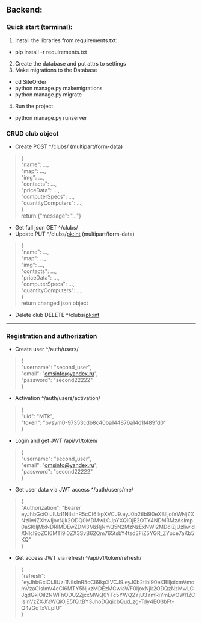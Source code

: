 ## Backend:

### Quick start (terminal):

1. Install the libraries from requirements.txt:
- pip install -r requirements.txt
2. Create the database and put attrs to settings
3. Make migrations to the Database
- cd SiteOrder
- python manage.py makemigrations
- python manage.py migrate
4. Run the project
- python manage.py runserver

### CRUD club object
- Create POST ^/clubs/
  (multipart/form-data)
>{\
    "name": ..., \
    "map": ..., \
    "img": ..., \
    "contacts": ..., \
    "priceData": ..., \
    "computerSpecs": ..., \
    "quantityСomputers": ..., \
} \
return {"message": "..."}

- Get full json GET ^/clubs/
- Update PUT ^/clubs/<pk:int>
  (multipart/form-data)

>{\
    "name": ..., \
    "map": ..., \
    "img": ..., \
    "contacts": ..., \
    "priceData": ..., \
    "computerSpecs": ..., \
    "quantityСomputers": ..., \
} \
return changed json object
- Delete club DELETE ^/clubs/<pk:int>

-----------------------------------------------
### Registration and authorization
- Create user ^/auth/users/
>{\
    "username": "second_user",\
    "email": "omsinfo@yandex.ru",\
    "password": "second22222"\
}
- Activation ^/auth/users/activation/
>{\
    "uid": "MTk",\
    "token": "bvsym0-97353cdb8c40ba144876a14d1f489fd0"\
}
- Login and get JWT /api/v1/token/
>{\
    "username": "second_user",\
    "email": "omsinfo@yandex.ru",\
    "password": "second22222"\
}
- Get user data via JWT access ^/auth/users/me/
>{\
> "Authorization": "Bearer eyJhbGciOiJIUzI1NiIsInR5cCI6IkpXVCJ9.eyJ0b2tlbl90eXBlIjoiYWNjZXNzIiwiZXhwIjoxNjk2ODQ0MDMwLCJpYXQiOjE2OTY4NDM3MzAsImp0aSI6IjMxNDRlMDEwZDM3MzRjNmQ5N2MzNzExNWI2MDdiZjUzIiwidXNlcl9pZCI6MTl9.0ZX3SvB62Qm765tsbY4tsd3FiZ5YGR_ZYpce7aKb5KQ"\
> }
- Get access JWT via refresh ^/api/v1/token/refresh/
>{\
    "refresh": "eyJhbGciOiJIUzI1NiIsInR5cCI6IkpXVCJ9.eyJ0b2tlbl90eXBlIjoicmVmcmVzaCIsImV4cCI6MTY5NjkzMDEzMCwiaWF0IjoxNjk2ODQzNzMwLCJqdGkiOiI2NWFhODU2ZjcxMWQ0YTc5YWQ2YjU3YmRiYmEwOWI1ZCIsInVzZXJfaWQiOjE5fQ.tBY3JhoDQqicbQud_zg-Tdy4EO3bFt-Q4zGqTxVLpIU"\
>}

